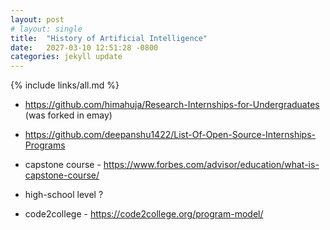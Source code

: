 ```yaml
---
layout: post
# layout: single
title:  "History of Artificial Intelligence"
date:   2027-03-10 12:51:28 -0800
categories: jekyll update
---
```


{% include links/all.md %}

 * https://github.com/himahuja/Research-Internships-for-Undergraduates (was forked in emay)
 * https://github.com/deepanshu1422/List-Of-Open-Source-Internships-Programs 

 * capstone course - https://www.forbes.com/advisor/education/what-is-capstone-course/

 * high-school level ?
 * code2college - https://code2college.org/program-model/
